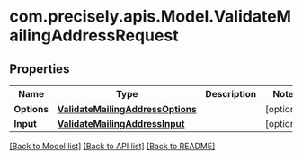 
# com.precisely.apis.Model.ValidateMailingAddressRequest

## Properties

Name | Type | Description | Notes
------------ | ------------- | ------------- | -------------
**Options** | [**ValidateMailingAddressOptions**](ValidateMailingAddressOptions.md) |  | [optional] 
**Input** | [**ValidateMailingAddressInput**](ValidateMailingAddressInput.md) |  | [optional] 

[[Back to Model list]](../README.md#documentation-for-models)
[[Back to API list]](../README.md#documentation-for-api-endpoints)
[[Back to README]](../README.md)


